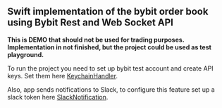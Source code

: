 ## Swift implementation of the bybit order book using Bybit Rest and Web Socket API

**This is DEMO that should not be used for trading purposes. Implementation in not finished, but the project could be used as test playground.**

To run the project you need to set up bybit test account and create API keys. Set them here [KeychainHandler](/dashboard/KeychainHandler.swift).

Also, app sends notifications to Slack, to configure this feature set up a slack token here [SlackNotification](/dashboard/bybit/SlackNotification.swift).